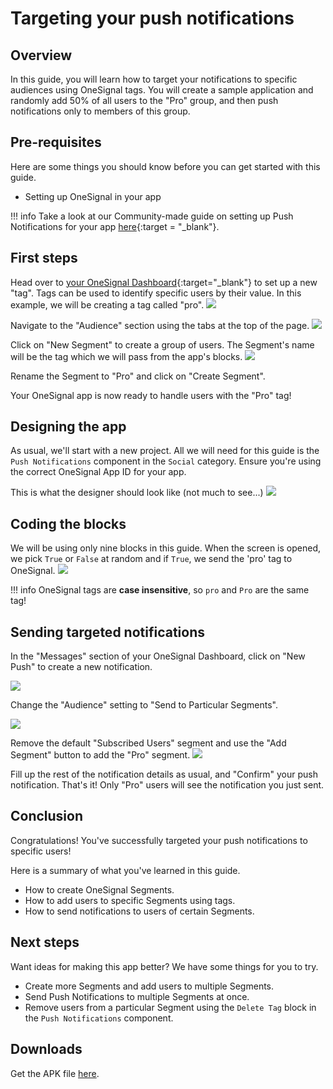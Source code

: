 # Targeting your push notifications

## Overview

In this guide, you will learn how to target your notifications to specific audiences using OneSignal tags. You will create a sample application and randomly add 50% of all users to the "Pro" group, and then push notifications only to members of this group.

## Pre-requisites
Here are some things you should know before you can get started with this guide.

 * Setting up OneSignal in your app

!!! info
		Take a look at our Community-made guide on setting up Push Notifications for your app [here](https://community.kodular.io/t/how-to-send-notifications-using-push-notification-component/180){:target = "_blank"}.

## First steps

Head over to [your OneSignal Dashboard](https://app.onesignal.com){:target="_blank"} to set up a new "tag". Tags can be used to identify specific users by their value. In this example, we will be creating a tag called "pro".
![](/assets/images/guides/targeted-notifications/ext_ons-home.png)

Navigate to the "Audience" section using the tabs at the top of the page.
![](/assets/images/guides/targeted-notifications/ext_ons-audience.png)

Click on "New Segment" to create a group of users. The Segment's name will be the tag which we will pass from the app's blocks.
![](/assets/images/guides/targeted-notifications/ext_ons-segment.png)

Rename the Segment to "Pro" and click on "Create Segment".

Your OneSignal app is now ready to handle users with the "Pro" tag!

## Designing the app

As usual, we'll start with a new project. All we will need for this guide is the `Push Notifications` component in the `Social` category. Ensure you're using the correct OneSignal App ID for your app.

This is what the designer should look like (not much to see...)
![](/assets/images/guides/targeted-notifications/d_preview.png)

## Coding the blocks

We will be using only nine blocks in this guide. When the screen is opened, we pick `True` or `False` at random and if `True`, we send the 'pro' tag to OneSignal.
![](/assets/images/guides/targeted-notifications/e_screen-initialize.png)

!!! info
    OneSignal tags are **case insensitive**, so `pro` and `Pro` are the same tag!


## Sending targeted notifications

In the "Messages" section of your OneSignal Dashboard, click on "New Push" to create a new notification.

![](/assets/images/guides/targeted-notifications/ext_ons-messages.png)

Change the "Audience" setting to "Send to Particular Segments".

![](/assets/images/guides/targeted-notifications/ext_ons-audience-selection.png)

Remove the default "Subscribed Users" segment and use the "Add Segment" button to add the "Pro" segment.
![](/assets/images/guides/targeted-notifications/ext_ons-pro.png)

Fill up the rest of the notification details as usual, and "Confirm" your push notification.
That's it! Only "Pro" users will see the notification you just sent.

## Conclusion

Congratulations! You've successfully targeted your push notifications to specific users!

Here is a summary of what you've learned in this guide.

 - How to create OneSignal Segments.
 - How to add users to specific Segments using tags.
 - How to send notifications to users of certain Segments.

## Next steps

Want ideas for making this app better? We have some things for you to try.

 - Create more Segments and add users to multiple Segments.
 - Send Push Notifications to multiple Segments at once.
 - Remove users from a particular Segment using the `Delete Tag` block in the `Push Notifications` component.

## Downloads

 Get the APK file <a href="https://kodular-docs.s3-eu-west-1.amazonaws.com/apk/targeted_notifications.apk">here</a>.
